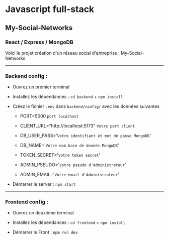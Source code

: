 # Javascript full-stack 
## My-Social-Networks
### React / Express / MongoDB

Voici le projet création d'un réseau social d'entreprise : My-Social-Networks

_____________________________

### Backend config :

* Ouvrez un premier terminal

* Installez les dépendances : `cd backend` + `npm install`

* Créez le fichier `.env` dans `backend/config/` avec les données suivantes

   - PORT=5000 `port localhost`

   - CLIENT_URL="http://localhost:5173" `Votre port client`
   
   - DB_USER_PASS='`Votre identifiant et mot de passe MongoDB`'

   - DB_NAME='`Votre nom base de donnée MongoDB`'

   - TOKEN_SECRET='`Votre token secret`'

   - ADMIN_PSEUDO='`Votre pseudo d'Administrateur`'
   - ADMIN_EMAIL='`Votre email d'Administrateur`'

* Démarrer le server : `npm start`

_____________________________

### Frontend config :

* Ouvrez un deuxième terminal

* Installez les dépendances : `cd frontend` + `npm install`

* Démarrer le Front : `npm run dev`